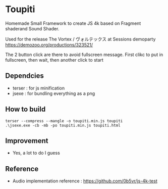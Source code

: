 # Toupiti
Homemade Small Framework to create JS 4k based on Fragment shaderand Sound Shader.

Used for the release The Vortex / ヴォルテックス at Sessions demoparty https://demozoo.org/productions/323521/

The 2 button click are there to avoid fullscreen message. First clikc to put in fullscreen, then wait, then another click to start


## Dependcies 
- terser : for js minification
- jsexe : for bundling everything as a png

## How to build
```
terser --compress --mangle -o toupiti.min.js toupiti
.\jsexe.exe -cb -mb -po toupiti.min.js toupiti.html 
```

## Improvement
- Yes, a lot to do I guess

## Reference
- Audio implementation reference : https://github.com/0b5vr/js-4k-test
